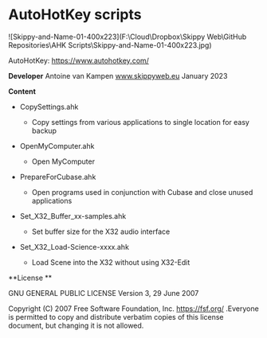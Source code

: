 # AutoHotKey scripts



![Skippy-and-Name-01-400x223](F:\Cloud\Dropbox\Skippy Web\GitHub Repositories\AHK Scripts\Skippy-and-Name-01-400x223.jpg)

AutoHotKey: https://www.autohotkey.com/



**Developer**
    Antoine van Kampen
    www.skippyweb.eu
    January 2023



**Content**

- CopySettings.ahk
  - Copy settings from various applications to single location for easy backup

- OpenMyComputer.ahk
  - Open MyComputer

- PrepareForCubase.ahk
  - Open programs used in conjunction with Cubase and close unused applications

- Set_X32_Buffer_xx-samples.ahk
  - Set buffer size for the X32 audio interface

- Set_X32_Load-Science-xxxx.ahk
  - Load Scene into the X32 without using X32-Edit




**License **

GNU GENERAL PUBLIC LICENSE
Version 3, 29 June 2007

Copyright (C) 2007 Free Software Foundation, Inc. <https://fsf.org/> .Everyone is permitted to copy and distribute verbatim copies of this license document, but changing it is not allowed.

